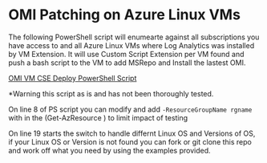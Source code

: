 # OMI Patching on Azure Linux VMs

The following PowerShell script will enumearte against all subscriptions you have access to and all Azure Linux VMs where Log Analytics was installed by VM Extension. 
It will use Custom Script Extension per VM found and push a bash script to the VM to add MSRepo and Install the lastest OMI. 

[OMI VM CSE Deploy PowerShell Script](https://github.com/swiftsolves-msft/patch4cse/blob/main/linux/omi/OMIVMCSEDeploy.ps1)

*Warning this script as is and has not been thoroughly tested.

On line 8 of PS script you can modify and add ```-ResourceGroupName rgname``` with in the (Get-AzResource ) to limit impact of testing

On line 19 starts the switch to handle differnt Linux OS and Versions of OS, if your Linux OS or Version is not found you can fork or git clone this repo
and work off what you need by using the examples provided.
